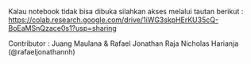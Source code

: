 Kalau notebook tidak bisa dibuka silahkan akses melalui tautan berikut :
https://colab.research.google.com/drive/1iWG3skpHErKU35cQ-BoEaMSnQzace0s1?usp=sharing

Contributor :
Juang Maulana & Rafael Jonathan Raja Nicholas Harianja (@rafaeljonathannh)
